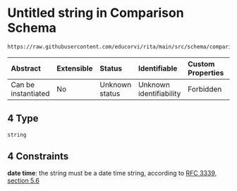 # Untitled string in Comparison Schema

```txt
https://raw.githubusercontent.com/educorvi/rita/main/src/schema/comparison.json#/properties/arguments/items/oneOf/4
```

| Abstract            | Extensible | Status         | Identifiable            | Custom Properties | Additional Properties | Access Restrictions | Defined In                                                                   |
| :------------------ | :--------- | :------------- | :---------------------- | :---------------- | :-------------------- | :------------------ | :--------------------------------------------------------------------------- |
| Can be instantiated | No         | Unknown status | Unknown identifiability | Forbidden         | Allowed               | none                | [comparison.json\*](../../src/schema/comparison.json 'open original schema') |

## 4 Type

`string`

## 4 Constraints

**date time**: the string must be a date time string, according to [RFC 3339, section 5.6](https://tools.ietf.org/html/rfc3339 'check the specification')

